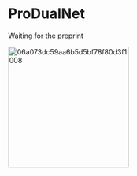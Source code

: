 # ProDualNet
Waiting for the preprint 

<img width="245" alt="06a073dc59aa6b5d5bf78f80d3f1008" src="https://github.com/user-attachments/assets/86e999bd-8e21-45be-898c-99798e137c5c" />
